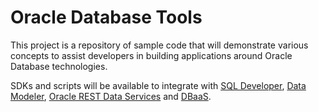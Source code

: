 # Oracle Database Tools
This project is a repository of sample code that will demonstrate various concepts to assist developers in building applications around 
Oracle Database technologies. 

SDKs and scripts will be available to integrate with [SQL Developer][1], [Data Modeler][2], [Oracle REST Data Services][3] and [DBaaS][4].

[1]: http://www.oracle.com/technetwork/developer-tools/sql-developer/overview/index.html
[2]: http://www.oracle.com/technetwork/developer-tools/datamodeler/overview/index.html
[3]: http://www.oracle.com/technetwork/developer-tools/rest-data-services/overview/index.html
[4]: https://cloud.oracle.com/database
